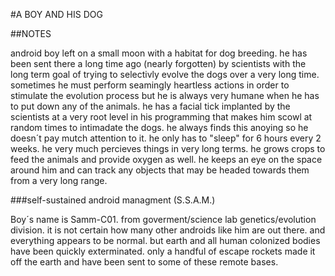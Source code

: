 #A BOY AND HIS DOG

##NOTES

android boy left on a small moon with a habitat for dog breeding. he has been sent there a long time ago (nearly forgotten) by scientists with the long term goal of trying to selectivly evolve the dogs over a very long time. sometimes he must perform seamingly heartless actions in order to stimulate the evolution process but he is always very humane when he has to put down any of the animals. he has a facial tick implanted by the scientists at a very root level in his programming that makes him scowl at random times to intimadate the dogs. he always finds this anoying so he doesn´t pay mutch attention to it. he only has to "sleep" for 6 hours every 2 weeks. he very much percieves things in very long terms. he grows crops to feed the animals and provide oxygen as well. he keeps an eye on the space around him and can track any objects that may be headed towards them from a very long range. 

###self-sustained android managment (S.S.A.M.) 

Boy´s name is Samm-C01. from goverment/science lab genetics/evolution division. it is not certain how many other androids like him are out there. and everything appears to be normal. but earth and all human colonized bodies have been quickly exterminated. only a handful of escape rockets made it off the earth and have been sent to some of these remote bases. 